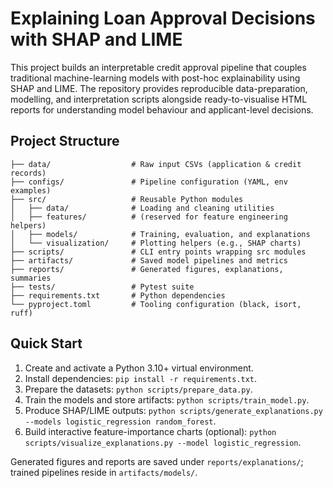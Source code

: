 # Explaining Loan Approval Decisions with SHAP and LIME

This project builds an interpretable credit approval pipeline that couples traditional machine-learning models with post-hoc explainability using SHAP and LIME. The repository provides reproducible data-preparation, modelling, and interpretation scripts alongside ready-to-visualise HTML reports for understanding model behaviour and applicant-level decisions.

## Project Structure

```
├── data/                  # Raw input CSVs (application & credit records)
├── configs/               # Pipeline configuration (YAML, env examples)
├── src/                   # Reusable Python modules
│   ├── data/              # Loading and cleaning utilities
│   ├── features/          # (reserved for feature engineering helpers)
│   ├── models/            # Training, evaluation, and explanations
│   └── visualization/     # Plotting helpers (e.g., SHAP charts)
├── scripts/               # CLI entry points wrapping src modules
├── artifacts/             # Saved model pipelines and metrics
├── reports/               # Generated figures, explanations, summaries
├── tests/                 # Pytest suite
├── requirements.txt       # Python dependencies
└── pyproject.toml         # Tooling configuration (black, isort, ruff)
```

## Quick Start
1. Create and activate a Python 3.10+ virtual environment.
2. Install dependencies: `pip install -r requirements.txt`.
3. Prepare the datasets: `python scripts/prepare_data.py`.
4. Train the models and store artifacts: `python scripts/train_model.py`.
5. Produce SHAP/LIME outputs: `python scripts/generate_explanations.py --models logistic_regression random_forest`.
6. Build interactive feature-importance charts (optional): `python scripts/visualize_explanations.py --model logistic_regression`.

Generated figures and reports are saved under `reports/explanations/`; trained pipelines reside in `artifacts/models/`.
